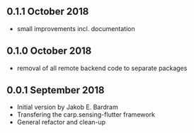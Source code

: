 ## 0.1.1 October 2018
* small improvements incl. documentation

## 0.1.0 October 2018
* removal of all remote backend code to separate packages

## 0.0.1 September 2018

* Initial version by Jakob E. Bardram 
* Transfering the carp.sensing-flutter framework 
* General refactor and clean-up

